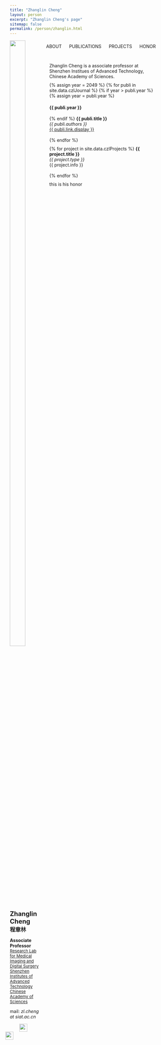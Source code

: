 ```yaml
---
title: "Zhanglin Cheng"
layout: person
excerpt: "Zhanglin Cheng's page"
sitemap: false
permalink: /person/zhanglin.html
---
```

<script type="text/javascript">
function showInfo()
{
document.getElementById('infoDiv').style.display='block';
document.getElementById('pubDiv').style.display='none';
document.getElementById('projectDiv').style.display='none';
document.getElementById('honorDiv').style.display='none';

document.getElementById('infoTitle').style.fontWeight = 'bold';
document.getElementById('pubTitle').style.fontWeight = 'normal';
document.getElementById('projectTitle').style.fontWeight = 'normal';
document.getElementById('honorTitle').style.fontWeight = 'normal';
}
function showPub()
{
document.getElementById('infoDiv').style.display='none';
document.getElementById('pubDiv').style.display='block';
document.getElementById('projectDiv').style.display='none';
document.getElementById('honorDiv').style.display='none';

document.getElementById('infoTitle').style.fontWeight = 'normal';
document.getElementById('pubTitle').style.fontWeight = 'bold';
document.getElementById('projectTitle').style.fontWeight = 'normal';
document.getElementById('honorTitle').style.fontWeight = 'normal';
}
function showProject()
{
document.getElementById('infoDiv').style.display='none';
document.getElementById('pubDiv').style.display='none';
document.getElementById('projectDiv').style.display='block';
document.getElementById('honorDiv').style.display='none';

document.getElementById('infoTitle').style.fontWeight = 'normal';
document.getElementById('pubTitle').style.fontWeight = 'normal';
document.getElementById('projectTitle').style.fontWeight = 'bold';
document.getElementById('honorTitle').style.fontWeight = 'normal';
}
function showHonor()
{
document.getElementById('infoDiv').style.display='none';
document.getElementById('pubDiv').style.display='none';
document.getElementById('projectDiv').style.display='none';
document.getElementById('honorDiv').style.display='block';

document.getElementById('infoTitle').style.fontWeight = 'normal';
document.getElementById('pubTitle').style.fontWeight = 'normal';
document.getElementById('projectTitle').style.fontWeight = 'normal';
document.getElementById('honorTitle').style.fontWeight = 'bold';
}
</script> 
<link rel="stylesheet" type="text/css" href="{{ site.url }}{{ site.baseurl }}/css/person.css" media="all" />

<div markdown="0" id="left" style="display:inline-block;width: 20%;margin: 0;vertical-align:top;" class="contentFont">
        <div>
            <img src="{{ site.url }}{{ site.baseurl }}/images/teampic/chengzhanglin.jpg" width="70%" style="margin:0 auto"/>
        </div>
        <p>
            <b style="font-weight:bold; font-size:20px">Zhanglin Cheng</b><br/>
            <b style="font-weight:bold; font-size:17px">程章林</b>
        </p>
        <p>
        <b>Associate Professor</b><br>
        <a href="http://www.siat.cas.cn/jgsz2016/jgdh2016/kybm2016/ygs2016/yjdy20161/yxtxyszssyjs2016/zxjj_125385/" style="font-size:13px">Research Lab for Medical Imaging and Digital Surgery</a><br/>
        <a href="http://www.siat.ac.cn/" style="font-size:13px">Shenzhen Institutes of Advanced Technology</a><br/>
        <a href="http://www.cas.cn/" style="font-size:13px">Chinese Academy of Sciences</a>
        </p>
        <p style="font-size:14px">mail: <i>zl.cheng at siat.ac.cn</i><br/></p>
        <p>
            <a href="https://scholar.google.com/citations?user=VXKK9ncAAAAJ&hl">
                <img src="{{ site.url }}{{ site.baseurl }}/images/logopic/gscholar.png" width="25px" style="float:left;margin-left:30px;margin-right:12px;" align="left" />
            </a>
            <a href="http://people.ucas.edu.cn/~chengzhanglin">
                <img src="{{ site.url }}{{ site.baseurl }}/images/logopic/caslogo.jpg" width="25px" style="float:right;margin-right:90px;" align="right" />
            </a>
        </p>
</div>
<div markdown="0" id="right" style="display:inline-block;width: 70%;margin: 10px;vertical-align:top;" class="contentFont">
        <nav id="nav">
            <a id="infoTitle" onclick="showInfo()">ABOUT</a> &nbsp;&nbsp;&nbsp;&nbsp;
            <a id="pubTitle" onclick="showPub()">PUBLICATIONS</a> &nbsp;&nbsp;&nbsp;&nbsp;
            <a id="projectTitle" onclick="showProject()">PROJECTS</a> &nbsp;&nbsp;&nbsp;&nbsp;
            <a id="honorTitle"  onclick="showHonor()">HONOR</a> &nbsp;&nbsp;&nbsp;&nbsp;
        </nav>
        <br/>
        <div markdown="0" id="infoDiv" style="margin: 10px;vertical-align:top;" class="shadowDiv">
            Zhanglin Cheng is a associate professor at Shenzhen Institues of Advanced Technology, Chinese Academy of Sciences. 
        </div>
        <div markdown="0" id="pubDiv" style="margin: 10px;vertical-align:top;" class="shadowDiv">
            {% assign year = 2049 %}
            {% for publi in site.data.czlJournal %}
            {% if year > publi.year %}
            {% assign year = publi.year %}
            <h4>{{ publi.year }}</h4>
            {% endif %}
            <b>{{ publi.title }}</b> <br />
            <em>{{ publi.authors }} </em><br /><a href="{{ publi.link.url }}">{{ publi.link.display }}</a>
            <br/><br/>
            {% endfor %}
        </div>
        <div markdown="0" id="projectDiv" style="margin: 10px;vertical-align:top;" class="shadowDiv">
            {% for project in site.data.czlProjects %}
            <b>{{ project.title }}</b> <br />
            <em>{{ project.type }} </em><br />
            {{ project.info }}<br/>
            <!-- {{ project.role }}<br/> -->
            <br/>
            {% endfor %}
        </div>
        <div markdown="0" id="honorDiv" style="margin: 10px;vertical-align:top;" class="shadowDiv">
            this is his honor
        </div>
</div>
<script>
showInfo();
</script>
<br>
<br>